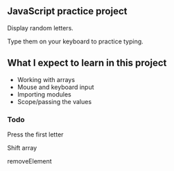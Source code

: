 ## JavaScript practice project

Display random letters. 

Type them on your keyboard to practice typing.

## What I expect to learn in this project

- Working with arrays
- Mouse and keyboard input
- Importing modules
- Scope/passing the values

### Todo

Press the first letter

Shift array 

removeElement